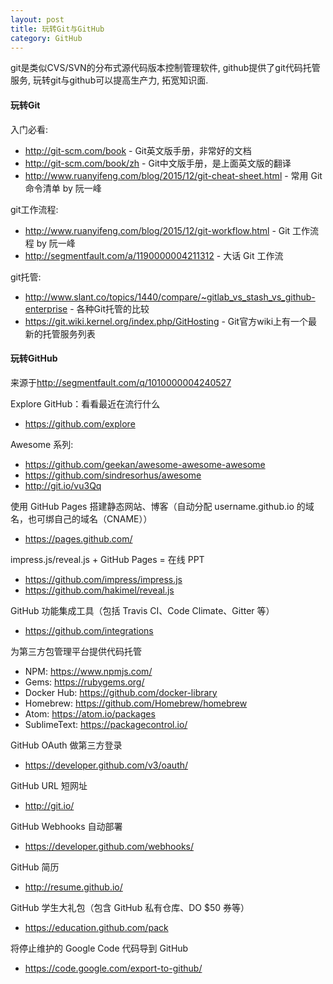 ```yaml
---
layout: post
title: 玩转Git与GitHub
category: GitHub
---
```


git是类似CVS/SVN的分布式源代码版本控制管理软件, github提供了git代码托管服务, 玩转git与github可以提高生产力, 拓宽知识面.

#### 玩转Git

入门必看:

* <http://git-scm.com/book> - Git英文版手册，非常好的文档
* <http://git-scm.com/book/zh> - Git中文版手册，是上面英文版的翻译
* <http://www.ruanyifeng.com/blog/2015/12/git-cheat-sheet.html> - 常用 Git 命令清单 by 阮一峰

git工作流程:

* <http://www.ruanyifeng.com/blog/2015/12/git-workflow.html> - Git 工作流程 by 阮一峰
* <http://segmentfault.com/a/1190000004211312> - 大话 Git 工作流

git托管:

* <http://www.slant.co/topics/1440/compare/~gitlab_vs_stash_vs_github-enterprise> - 各种Git托管的比较
* <https://git.wiki.kernel.org/index.php/GitHosting> - Git官方wiki上有一个最新的托管服务列表

#### 玩转GitHub

来源于<http://segmentfault.com/q/1010000004240527>

Explore GitHub：看看最近在流行什么

* <https://github.com/explore>

Awesome 系列:

* <https://github.com/geekan/awesome-awesome-awesome>
* <https://github.com/sindresorhus/awesome>
* <http://git.io/vu3Qq>

使用 GitHub Pages 搭建静态网站、博客（自动分配 username.github.io 的域名，也可绑自己的域名（CNAME））

* <https://pages.github.com/>

impress.js/reveal.js + GitHub Pages = 在线 PPT

* <https://github.com/impress/impress.js>
* <https://github.com/hakimel/reveal.js>

GitHub 功能集成工具（包括 Travis CI、Code Climate、Gitter 等）

* <https://github.com/integrations>

为第三方包管理平台提供代码托管

* NPM: <https://www.npmjs.com/>
* Gems: <https://rubygems.org/>
* Docker Hub: <https://github.com/docker-library>
* Homebrew: <https://github.com/Homebrew/homebrew>
* Atom: <https://atom.io/packages>
* SublimeText: <https://packagecontrol.io/>

GitHub OAuth 做第三方登录

* <https://developer.github.com/v3/oauth/>

GitHub URL 短网址

* <http://git.io/>

GitHub Webhooks 自动部署

* <https://developer.github.com/webhooks/>

GitHub 简历

* <http://resume.github.io/>

GitHub 学生大礼包（包含 GitHub 私有仓库、DO $50 券等）

* <https://education.github.com/pack>

将停止维护的 Google Code 代码导到 GitHub

* <https://code.google.com/export-to-github/>